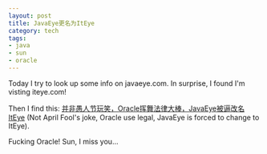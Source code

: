 ```yaml
--- 
layout: post
title: JavaEye更名为ItEye
category: tech
tags: 
- java
- sun
- oracle
---
```

Today I try to look up some info on javaeye.com. In surprise, I found I'm visting iteye.com!

Then I find this: [并非愚人节玩笑，Oracle挥舞法律大棒，JavaEye被逼改名ItEye](http://www.iteye.com/news/20605) (Not April Fool's joke, Oracle use legal, JavaEye is forced to change to ItEye).

Fucking Oracle! Sun, I miss you...
